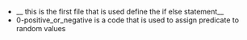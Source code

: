 * __ this is the first file that is used define the if else statement__
* 0-positive_or_negative is a code that is used to assign predicate to random values